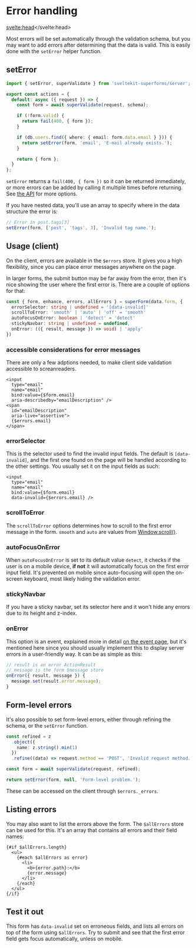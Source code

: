 <script lang="ts">
	import Form from './Form.svelte'
  import Next from '$lib/Next.svelte'
	import SuperDebug from 'sveltekit-superforms/client/SuperDebug.svelte'
  import { concepts } from '$lib/navigation/sections'

	export let data;
</script>

# Error handling

<svelte:head><title>Error handling</title></svelte:head>

Most errors will be set automatically through the validation schema, but you may want to add errors after determining that the data is valid. This is easily done with the `setError` helper function.

## setError

```ts
import { setError, superValidate } from 'sveltekit-superforms/server';

export const actions = {
  default: async ({ request }) => {
    const form = await superValidate(request, schema);

    if (!form.valid) {
      return fail(400, { form });
    }

    if (db.users.find({ where: { email: form.data.email } })) {
      return setError(form, 'email', 'E-mail already exists.');
    }

    return { form };
  }
};
```

`setError` returns a `fail(400, { form })` so it can be returned immediately, or more errors can be added by calling it multiple times before returning. See [the API](/api#seterrorform-field-error-options) for more options.

If you have nested data, you'll use an array to specify where in the data structure the error is:

```ts
// Error in post.tags[3]
setError(form, ['post', 'tags', 3], 'Invalid tag name.');
```

## Usage (client)

On the client, errors are available in the `$errors` store. It gives you a high flexibility, since you can place error messages anywhere on the page.

In larger forms, the submit button may be far away from the error, then it's nice showing the user where the first error is. There are a couple of options for that:

```ts
const { form, enhance, errors, allErrors } = superForm(data.form, {
  errorSelector: string | undefined = '[data-invalid]'
  scrollToError: 'smooth' | 'auto' | 'off' = 'smooth'
  autoFocusOnError: boolean | 'detect' = 'detect'
  stickyNavbar: string | undefined = undefined,
  onError: (({ result, message }) => void) | 'apply'
})
```
### accessible considerations for error messages
There are only a few adptions needed, to make client side validation accessible to screanreaders.
```svelte
<input
  type="email"
  name="email"
  bind:value={$form.email}
  aria-describedby="emailDescription" />
<span
  id="emailDescription"
  aria-live="assertive">
  {$errors.email}
</span>
```

### errorSelector

This is the selector used to find the invalid input fields. The default is `[data-invalid]`, and the first one found on the page will be handled according to the other settings. You usually set it on the input fields as such:

```svelte
<input
  type="email"
  name="email"
  bind:value={$form.email}
  data-invalid={$errors.email} />
```

### scrollToError

The `scrollToError` options determines how to scroll to the first error message in the form. `smooth` and `auto` are values from [Window.scroll()](https://developer.mozilla.org/en-US/docs/Web/API/Window/scroll).

### autoFocusOnError

When `autoFocusOnError` is set to its default value `detect`, it checks if the user is on a mobile device, **if not** it will automatically focus on the first error input field. It's prevented on mobile since auto-focusing will open the on-screen keyboard, most likely hiding the validation error.

### stickyNavbar

If you have a sticky navbar, set its selector here and it won't hide any errors due to its height and z-index.

### onError

This option is an event, explained more in detail [on the event page](/concepts/events#onerror), but it's mentioned here since you should usually implement this to display server errors in a user-friendly way. It can be as simple as this:

```ts
// result is an error ActionResult
// message is the form $message store
onError({ result, message }) {
  message.set(result.error.message);
}
```

## Form-level errors

It's also possible to set form-level errors, either through refining the schema, or the `setError` function.

```ts
const refined = z
  .object({
    name: z.string().min(1)
  })
  .refine((data) => request.method == 'POST', 'Invalid request method.');

const form = await superValidate(request, refined);

return setError(form, null, 'Form-level problem.');
```

These can be accessed on the client through `$errors._errors`.

## Listing errors

You may also want to list the errors above the form. The `$allErrors` store can be used for this. It's an array that contains all errors and their field names:

```svelte
{#if $allErrors.length}
  <ul>
    {#each $allErrors as error}
      <li>
        <b>{error.path}:</b>
        {error.message}
      </li>
    {/each}
  </ul>
{/if}
```

## Test it out

This form has `data-invalid` set on erroneous fields, and lists all errors on top of the form using `$allErrors`. Try to submit and see that the first error field gets focus automatically, unless on mobile.

<Form {data} />

<Next section={concepts} />
